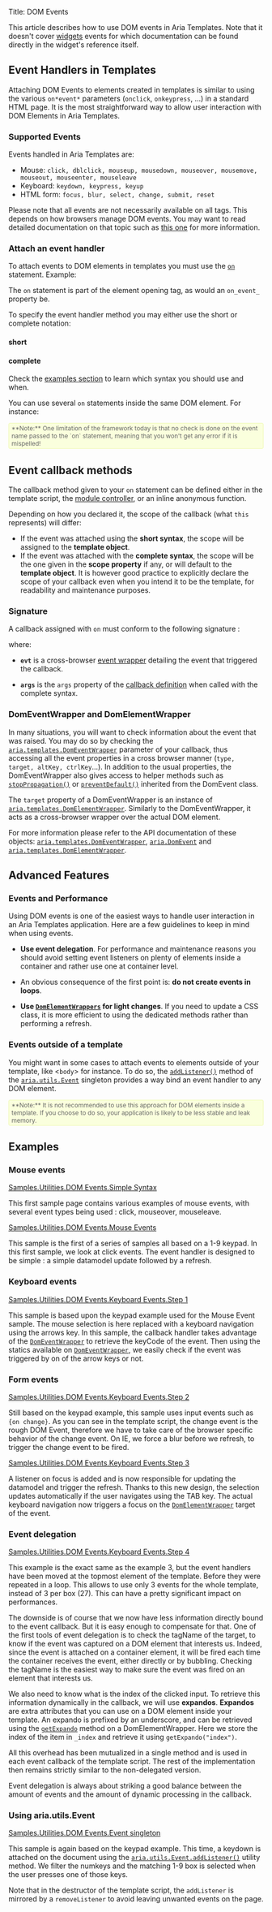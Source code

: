 Title: DOM Events


This article describes how to use DOM events in Aria Templates.  Note that it doesn't cover [widgets](http://ariatemplates.com/api/#aria.widgets.CfgBeans) events  for which documentation can be found directly in the widget's reference itself.

## Event Handlers in Templates

Attaching DOM Events to elements created in templates is similar to using  the various `on*event*` parameters (`onclick`, `onkeypress`, ...) in a standard HTML page. It is the most straightforward way to allow user interaction with DOM Elements in Aria Templates.

### Supported Events

Events handled in Aria Templates are:

* Mouse: `click, dblclick, mouseup, mousedown, mouseover, mousemove, mouseout, mouseenter, mouseleave`
* Keyboard: `keydown, keypress, keyup`
* HTML form: `focus, blur, select, change, submit, reset`

Please note that all events are not necessarily available on all tags. This depends on how browsers manage DOM events. You may want to read detailed documentation on that topic such as [this one](http://www.quirksmode.org/dom/events/) for more information.

### Attach an event handler

To attach events to DOM elements in templates you must use the <code>[on](writing_templates#on)</code> statement.
Example:

<script src='%SNIPPETS_SERVER_URL%/snippets/github.com/ariatemplates/documentation-code/snippets/templates/domEvents/Main.tpl?noheader=true&lang=at&tag=basic&outdent=true'></script>

The `on` statement is part of the element opening tag, as would an `on_event_` property be.

To specify the event handler method you may either use the short or complete notation:


#### short

<script src='%SNIPPETS_SERVER_URL%/snippets/github.com/ariatemplates/documentation-code/snippets/templates/domEvents/Main.tpl?noheader=true&lang=at&tag=short&outdent=true'></script>

#### complete

<script src='%SNIPPETS_SERVER_URL%/snippets/github.com/ariatemplates/documentation-code/snippets/templates/domEvents/Main.tpl?noheader=true&lang=at&tag=complete&outdent=true'></script>

Check the [examples section](#examples) to learn which syntax you should use and when.

You can use several `on` statements inside the same DOM element.
For instance:

<script src='%SNIPPETS_SERVER_URL%/snippets/github.com/ariatemplates/documentation-code/snippets/templates/domEvents/Main.tpl?noheader=true&lang=at&tag=multiple&outdent=true'></script>


<div style="background:#FAFFDD;border:1px solid #EFFAB4;border-radius:3px;color:#666;font-size:12px;padding:2px 5px;">**Note:** One limitation of the framework today is that no check is done on the event name passed to the `on` statement, meaning that you won't get any error if it is mispelled!</div>


## Event callback methods

The callback method given to your `on` statement can be defined either in the template script, the [module controller](controllers), or an inline anonymous function.

Depending on how you declared it, the scope of the callback (what `this` represents) will differ:

* If the event was attached using the **short syntax**, the scope will be assigned to the **template object**.
* If the event was attached with the **complete syntax**, the scope will be the one given in the **scope property** if any, or will default to the **template object**.
	It is however good practice to explicitly declare the scope of your callback even when you intend it to be the template, for readability and maintenance purposes.


### Signature

A callback assigned with `on` must conform to the following signature :

<script src='%SNIPPETS_SERVER_URL%/snippets/github.com/ariatemplates/documentation-code/snippets/templates/domEvents/MainScript.js?noheader=true&lang=javascript&tag=callbackSignature&outdent=true'></script>


where:

* **`evt`** is a cross-browser [event wrapper](http://ariatemplates.com/api/#aria.templates.DomEventWrapper) detailing the event that triggered the callback.

* **`args`** is the `args` property of the [callback definition](http://ariatemplates.com/api/#aria.utils.Callback:$constructor:method) when called with the complete syntax.


### DomEventWrapper and DomElementWrapper

In many situations, you will want to check information about the event that was raised.
You may do so by checking the <code>[aria.templates.DomEventWrapper](http://ariatemplates.com/api/#aria.templates.DomEventWrapper)</code> parameter of your callback, thus accessing all the event properties in a cross browser manner (`type, target, altKey, ctrlKey`...).
In addition to the usual properties, the DomEventWrapper also gives access to helper methods such as
<code>[stopPropagation()](http://ariatemplates.com/api/#aria.DomEvent:stopPropagation:method)</code> or <code>[preventDefault()](http://ariatemplates.com/api/#aria.DomEvent:preventDefault:method)</code> inherited from the DomEvent class.

The `target` property of a DomEventWrapper is an instance of <code>[aria.templates.DomElementWrapper](http://ariatemplates.com/api/#aria.templates.DomElementWrapper)</code>.
Similarly to the DomEventWrapper, it acts as a cross-browser wrapper over the actual DOM element.

<script src='%SNIPPETS_SERVER_URL%/snippets/github.com/ariatemplates/documentation-code/snippets/templates/domEvents/MainScript.js?noheader=true&lang=javascript&tag=domelem&outdent=true'></script>

For more information please refer to the API documentation of these objects: <code>[aria.templates.DomEventWrapper](http://ariatemplates.com/api/#aria.templates.DomEventWrapper)</code>, <code>[aria.DomEvent](http://ariatemplates.com/api/#aria.DomEvent)</code> and <code>[aria.templates.DomElementWrapper](http://ariatemplates.com/api/#aria.templates.DomElementWrapper)</code>.


## Advanced Features

### Events and Performance

Using DOM events is one of the easiest ways to handle user interaction in an Aria Templates application.
Here are a few guidelines to keep in mind when using events.

* **Use event delegation**.
	For performance and maintenance reasons you should avoid setting event listeners on plenty of elements inside a container and rather use one at container level.

* An obvious consequence of the first point is: **do not create events in loops**.

* **Use <code>[DomElementWrappers](interactions_with_the_dom#dom-elements-wrappers)</code> for light changes**.
	If you need to update a CSS class, it is more efficient to using the dedicated methods rather than performing a refresh.


### Events outside of a template

You might want in some cases to attach events to elements outside of your template, like <`body`> for instance.
To do so, the <code>[addListener()](http://ariatemplates.com/api/#aria.utils.Event:addListener:method)</code> method of the <code>[aria.utils.Event](http://ariatemplates.com/api/#aria.utils.Event)</code> singleton provides a way bind an event handler to any DOM element.

<div style="background:#FAFFDD;border:1px solid #EFFAB4;border-radius:3px;color:#666;font-size:12px;padding:2px 5px;">**Note:** It is not recommended to use this approach for DOM elements inside a template. If you choose to do so, your application is likely to be less stable and leak memory.</div>

## Examples

### Mouse events

[Samples.Utilities.DOM Events.Simple Syntax](http://aria/aria-templates-dave/#spl=Samples.Utilities.DOM%20Events.Simple%20Syntax)

This first sample page contains various examples of mouse events, with several event types being used : click, mouseover, mouseleave.

[Samples.Utilities.DOM Events.Mouse Events](http://aria/aria-templates-dave/#spl=Samples.Utilities.DOM%20Events.Mouse%20Events)

This sample is the first of a series of samples all based on a 1-9 keypad. In this first sample, we look at click events. The event handler is designed to be simple : a simple datamodel update followed by a refresh.

### Keyboard events

[Samples.Utilities.DOM Events.Keyboard Events.Step 1](http://aria/aria-templates-dave/#spl=Samples.Utilities.DOM%20Events.Keyboard%20Events.Step%201)

This sample is based upon the keypad example used for the Mouse Event sample.
The mouse selection is here replaced with a keyboard navigation using the arrows key.
In this sample, the callback handler takes advantage of the <code>[DomEventWrapper](http://ariatemplates.com/api/#aria.templates.DomEventWrapper)</code> to retrieve the keyCode of the event.
Then using the statics available on <code>[DomEventWrapper](http://ariatemplates.com/api/#aria.templates.DomEventWrapper)</code>, we easily check if the event was triggered by on of the arrow keys or not.


<script src='%SNIPPETS_SERVER_URL%/snippets/github.com/ariatemplates/documentation-code/snippets/templates/domEvents/MainScript.js?noheader=true&lang=javascript&tag=checkboxKeyDown&outdent=true'></script>


### Form events

[Samples.Utilities.DOM Events.Keyboard Events.Step 2](http://aria/aria-templates-dave/#spl=Samples.Utilities.DOM%20Events.Keyboard%20Events.Step%202)

Still based on the keypad example, this sample uses input events such as `{on change}`.
As you can see in the template script, the change event is the rough DOM Event, therefore we have to take care of the browser specific behavior of the change event.
On IE, we force a blur before we refresh, to trigger the change event to be fired.

[Samples.Utilities.DOM Events.Keyboard Events.Step 3](http://aria/aria-templates-dave/#spl=Samples.Utilities.DOM%20Events.Keyboard%20Events.Step%203)

A listener on focus is added and is now responsible for updating the datamodel and trigger the refresh.
Thanks to this new design, the selection updates automatically if the user navigates using the TAB key.
The actual keyboard navigation now triggers a focus on the <code>[DomElementWrapper](http://ariatemplates.com/api/#aria.templates.DomElementWrapper)</code> target of the event.

### Event delegation

[Samples.Utilities.DOM Events.Keyboard Events.Step 4](http://aria/aria-templates-dave/#spl=Samples.Utilities.DOM%20Events.Keyboard%20Events.Step%204)

This example is the exact same as the example 3, but the event handlers have been moved at the topmost element of the template.
Before they were repeated in a loop.
This allows to use only 3 events for the whole template, instead of 3 per box (27).
This can have a pretty significant impact on performances.

The downside is of course that we now have less information directly bound to the event callback.
But it is easy enough to compensate for that.
One of the first tools of event delegation is to check the tagName of the target, to know if the event was captured on a DOM element that interests us.
Indeed, since the event is attached on a container element, it will be fired each time the container receives the event, either directly or by bubbling.
Checking the tagName is the easiest way to make sure the event was fired on an element that interests us.


<script src='%SNIPPETS_SERVER_URL%/snippets/github.com/ariatemplates/documentation-code/snippets/templates/domEvents/MainScript.js?noheader=true&lang=javascript&tag=eventDelegation&outdent=true'></script>


We also need to know what is the index of the clicked input.
To retrieve this information dynamically in the callback, we will use **expandos**. **Expandos** are extra attributes that you can use on a DOM element inside your template.
An expando is prefixed by an underscore, and can be retrieved using the <code>[getExpando](http://ariatemplates.com/api/#aria.templates.DomElementWrapper:getExpando)</code> method on a DomElementWrapper.
Here we store the index of the item in `_index` and retrieve it using `getExpando("index")`.

<script src='%SNIPPETS_SERVER_URL%/snippets/github.com/ariatemplates/documentation-code/snippets/templates/domEvents/Main.tpl?noheader=true&lang=at&tag=simpleHtmlWithData&outdent=true'></script>

<script src='%SNIPPETS_SERVER_URL%/snippets/github.com/ariatemplates/documentation-code/snippets/templates/domEvents/MainScript.js?noheader=true&lang=javascript&tag=getDataIndex&outdent=true'></script>


All this overhead has been mutualized in a single method and is used in each event callback of the template script.
The rest of the implementation then remains strictly similar to the non-delegated version.


<script src='%SNIPPETS_SERVER_URL%/snippets/github.com/ariatemplates/documentation-code/snippets/templates/domEvents/MainScript.js?noheader=true&lang=javascript&tag=getTargetIndex&outdent=true'></script>


Event delegation is always about striking a good balance between the amount of events and the amount of dynamic processing in the callback.

### Using aria.utils.Event

[Samples.Utilities.DOM Events.Event singleton](http://aria/aria-templates/aria/guide/#spl=Samples.Utilities.DOM%20Events.Event%20singleton)

This sample is again based on the keypad example.
This time, a keydown is attached on the document using the <code>[aria.utils.Event.addListener()](http://ariatemplates.com/api/#aria.utils.Event:addListener)</code> utility method.
We filter the numkeys and the matching 1-9 box is selected when the user presses one of those keys.


<script src='%SNIPPETS_SERVER_URL%/snippets/github.com/ariatemplates/documentation-code/snippets/templates/domEvents/MainScript.js?noheader=true&lang=javascript&tag=ariaUtilsEvent&outdent=true'></script>


Note that in the destructor of the template script, the `addListener` is mirrored by a `removeListener` to avoid leaving unwanted events on the page.
